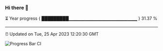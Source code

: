 ### Hi there 👋

⏳ Year progress { █████████▁▁▁▁▁▁▁▁▁▁▁▁▁▁▁▁▁▁▁▁▁ } 31.37 %

---

⏰ Updated on Tue, 25 Apr 2023 12:20:30 GMT

![Progress Bar CI](https://github.com/liununu/liununu/workflows/Progress%20Bar%20CI/badge.svg)
